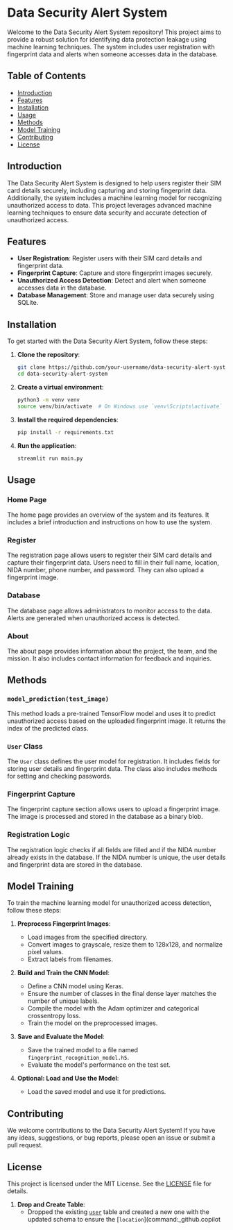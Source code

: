 # Data Security Alert System

Welcome to the Data Security Alert System repository! This project aims to provide a robust solution for identifying data protection leakage using machine learning techniques. The system includes user registration with fingerprint data and alerts when someone accesses data in the database.

## Table of Contents

- [Introduction](#introduction)
- [Features](#features)
- [Installation](#installation)
- [Usage](#usage)
- [Methods](#methods)
- [Model Training](#model-training)
- [Contributing](#contributing)
- [License](#license)

## Introduction

The Data Security Alert System is designed to help users register their SIM card details securely, including capturing and storing fingerprint data. Additionally, the system includes a machine learning model for recognizing unauthorized access to data. This project leverages advanced machine learning techniques to ensure data security and accurate detection of unauthorized access.

## Features

- **User Registration**: Register users with their SIM card details and fingerprint data.
- **Fingerprint Capture**: Capture and store fingerprint images securely.
- **Unauthorized Access Detection**: Detect and alert when someone accesses data in the database.
- **Database Management**: Store and manage user data securely using SQLite.

## Installation

To get started with the Data Security Alert System, follow these steps:

1. **Clone the repository**:
    ```bash
    git clone https://github.com/your-username/data-security-alert-system.git
    cd data-security-alert-system
    ```

2. **Create a virtual environment**:
    ```bash
    python3 -m venv venv
    source venv/bin/activate  # On Windows use `venv\Scripts\activate`
    ```

3. **Install the required dependencies**:
    ```bash
    pip install -r requirements.txt
    ```

4. **Run the application**:
    ```bash
    streamlit run main.py
    ```

## Usage

### Home Page

The home page provides an overview of the system and its features. It includes a brief introduction and instructions on how to use the system.

### Register

The registration page allows users to register their SIM card details and capture their fingerprint data. Users need to fill in their full name, location, NIDA number, phone number, and password. They can also upload a fingerprint image.

### Database

The database page allows administrators to monitor access to the data. Alerts are generated when unauthorized access is detected.

### About

The about page provides information about the project, the team, and the mission. It also includes contact information for feedback and inquiries.

## Methods

### `model_prediction(test_image)`

This method loads a pre-trained TensorFlow model and uses it to predict unauthorized access based on the uploaded fingerprint image. It returns the index of the predicted class.

### `User` Class

The `User` class defines the user model for registration. It includes fields for storing user details and fingerprint data. The class also includes methods for setting and checking passwords.

### Fingerprint Capture

The fingerprint capture section allows users to upload a fingerprint image. The image is processed and stored in the database as a binary blob.

### Registration Logic

The registration logic checks if all fields are filled and if the NIDA number already exists in the database. If the NIDA number is unique, the user details and fingerprint data are stored in the database.

## Model Training

To train the machine learning model for unauthorized access detection, follow these steps:

1. **Preprocess Fingerprint Images**:
    - Load images from the specified directory.
    - Convert images to grayscale, resize them to 128x128, and normalize pixel values.
    - Extract labels from filenames.

2. **Build and Train the CNN Model**:
    - Define a CNN model using Keras.
    - Ensure the number of classes in the final dense layer matches the number of unique labels.
    - Compile the model with the Adam optimizer and categorical crossentropy loss.
    - Train the model on the preprocessed images.

3. **Save and Evaluate the Model**:
    - Save the trained model to a file named `fingerprint_recognition_model.h5`.
    - Evaluate the model's performance on the test set.

4. **Optional: Load and Use the Model**:
    - Load the saved model and use it for predictions.

## Contributing

We welcome contributions to the Data Security Alert System! If you have any ideas, suggestions, or bug reports, please open an issue or submit a pull request.

## License

This project is licensed under the MIT License. See the [LICENSE](LICENSE) file for details.

1. **Drop and Create Table**:
   - Dropped the existing [`user`](command:_github.copilot.openSymbolFromReferences?%5B%22%22%2C%5B%7B%22uri%22%3A%7B%22scheme%22%3A%22file%22%2C%22authority%22%3A%22%22%2C%22path%22%3A%22%2Fhome%2Fadam%2FDownloads%2FSIM_Alert%2Fmain.py%22%2C%22query%22%3A%22%22%2C%22fragment%22%3A%22%22%7D%2C%22pos%22%3A%7B%22line%22%3A143%2C%22character%22%3A28%7D%7D%5D%2C%2229de086e-7807-4224-8505-34a5005894fd%22%5D "Go to definition") table and created a new one with the updated schema to ensure the [`location`](command:_github.copilot

